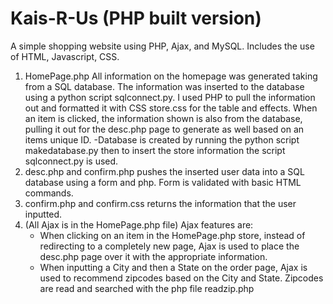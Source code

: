 # Kais-R-Us (PHP built version)

A simple shopping website using PHP, Ajax, and MySQL. Includes the use of HTML, Javascript, CSS.


1. HomePage.php All information on the homepage was generated taking from a SQL database. The information was inserted to the database 
	using a python script sqlconnect.py. I used PHP to pull the information out and formatted it with CSS store.css for the table and effects.
	When an item is clicked, the information shown is also from the database, pulling it out for the desc.php page to generate as well based on an items
	unique ID.
	-Database is created by running the python script makedatabase.py then to insert the store information the script sqlconnect.py is used.
2. desc.php and confirm.php pushes the inserted user data into a SQL database using a form and php. Form is validated with basic HTML commands.
3. confirm.php and confirm.css returns the information that the user inputted.
4. (All Ajax is in the HomePage.php file) Ajax features are:
	- When clicking on an item in the HomePage.php store, instead of redirecting to a completely new page, Ajax is used to place the desc.php page over it
	with the appropriate information.
	- When inputting a City and then a State on the order page, Ajax is used to recommend zipcodes based on the City and State. Zipcodes are read and searched with the php 	file readzip.php
